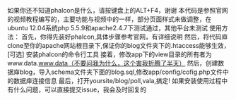 如果你还不知道phalcon是什么，请按键盘上的ALT+F4，谢谢
本代码是参照官网的视频教程编写的，主要功能与视频中的一样，部分页面样式未做调整，在ubuntu 12.04系统php 5.5.9和apache2.4.7下测试通过，其他平台未测试
使用方法：
首先，你得先装好phalcon,具体步骤参考官网，有详细说明
然后，将代码庘clone至你的apache网站根目录下,保证你的blog文件夹下的.htaccess能够生效，
[可选] 安装phalcon的命令行工具
接着，修改app下的view目录的所有者为www.data.www.data（不要问我为什么，这个害我折腾了半天）
然后，创建数据庘blog，导入schema文件夹下面的blog.sql,修改app/config/cofig.php文件中的数据庘连接信息
最后，打开yoursite/blog/poll,vala,搞定!
如果安装使用过程中有什么问题，可以直接提交issue，我会及时回复的
